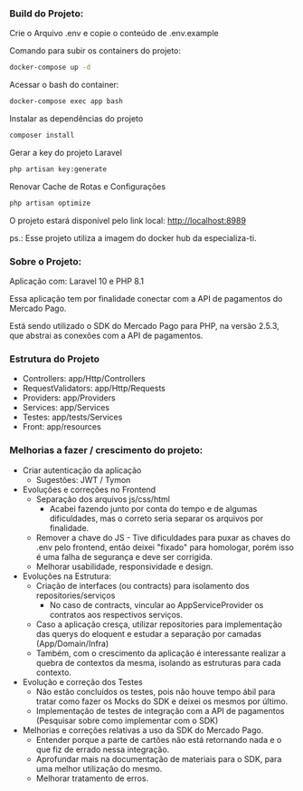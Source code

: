 ### Build do Projeto:

Crie o Arquivo .env e copie o conteúdo de .env.example


Comando para subir os containers do projeto:
```sh
docker-compose up -d
```


Acessar o bash do container:
```sh
docker-compose exec app bash
```


Instalar as dependências do projeto
```sh
composer install
```


Gerar a key do projeto Laravel
```sh
php artisan key:generate
```

Renovar Cache de Rotas e Configurações
```sh
php artisan optimize
```


O projeto estará disponível pelo link local:
[http://localhost:8989](http://localhost:8989)


ps.: Esse projeto utiliza a imagem do docker hub da especializa-ti.

### Sobre o Projeto:
Aplicação com: Laravel 10 e PHP 8.1

Essa aplicação tem por finalidade conectar com a API de pagamentos do Mercado Pago. 

Está sendo utilizado o SDK do Mercado Pago para PHP, na versão 2.5.3, que abstrai as conexões com a API de pagamentos.

### Estrutura do Projeto
- Controllers: app/Http/Controllers
- RequestValidators: app/Http/Requests
- Providers: app/Providers
- Services: app/Services
- Testes: app/tests/Services
- Front: app/resources

### Melhorias a fazer / crescimento do projeto:
- Criar autenticação da aplicação 
    - Sugestões: JWT / Tymon
- Evoluções e correções no Frontend
    - Separação dos arquivos js/css/html 
        - Acabei fazendo junto por conta do tempo e de algumas dificuldades, mas o correto seria separar os arquivos por finalidade.
    - Remover a chave do JS - Tive dificuldades para puxar as chaves do .env pelo frontend, então deixei "fixado" para homologar, porém isso é uma falha de segurança e deve ser corrigida.
    - Melhorar usabilidade, responsividade e design.
- Evoluções na Estrutura:
    - Criação de interfaces (ou contracts) para isolamento dos repositories/serviços
        - No caso de contracts, vincular ao AppServiceProvider os contratos aos respectivos serviços.
    - Caso a aplicação cresça, utilizar repositories para implementação das querys do eloquent e estudar a separação por camadas (App/Domain/Infra)
    - Também, com o crescimento da aplicação é interessante realizar a quebra de contextos da mesma, isolando as estruturas para cada contexto.
- Evolução e correção dos Testes
    - Não estão concluídos os testes, pois não houve tempo ábil para tratar como fazer os Mocks do SDK e deixei os mesmos por último.
    - Implementação de testes de integração com a API de pagamentos (Pesquisar sobre como implementar com o SDK)
- Melhorias e correções relativas a uso da SDK do Mercado Pago. 
    - Entender porque a parte de cartões não está retornando nada e o que fiz de errado nessa integração. 
    - Aprofundar mais na documentação de materiais para o SDK, para uma melhor utilização do mesmo.
    - Melhorar tratamento de erros.
